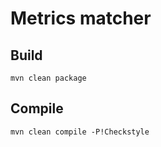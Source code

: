 # Metrics matcher

## Build
```
mvn clean package
```

## Compile
```
mvn clean compile -P!Checkstyle
```